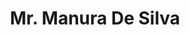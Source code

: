 ---
id: 4
title: "Mr. Manura De Silva"
firstName: "manura"
profileImageUrl: "team-member/default.jpg"
draft: false
weight: 20
fullName: "Manura Jithmal De Silva"
contact:
  affiliation: "Lecturer, University of of Moratuwa, Sri Lanka"
  email: "manurajithmal@gmail.com"
  links:
    - name: "LinkedIn"
      url: "https://www.linkedin.com/in/manura-jithmal-de-silva"
    - name: "ResearchGate"
      url: "https://www.researchgate.net/profile/Manura-De-Silva"
    - name: "Portfolio"
      url: "https://manuradesilva.myportfolio.com"
academicQualifications:
  - id: 1
    degree: "MSc (Research) – Mechanical Engineering"
    status: "In Progress"
    institution: "University of Moratuwa, Sri Lanka"
    years: "Apr 2022 – Present"
    details:
      thesis: "Robotic Ankle Exoskeleton for Therapeutic Exercises"
      focus: ["Rehabilitation Robotics", "Stroke Recovery"]
      expectedCompletion: "Aug 2025"
  - id: 2
    degree: "BSc (Hons) – Mechanical Engineering"
    institution: "University of Moratuwa, Sri Lanka"
    years: "Graduated: 2019"
    details:
      finalYearProject:
        title: "ChairX – Robotic Exoskeleton Chair for Industrial Workers"
        publication: "Published in ICORR 2019"
      ledProjects: ["MEMS actuation", "mechatronics", "reverse engineering"]
researchExperience:
  - role: "Graduate Research Scholar"
    funding: "NIHR UK-Funded"
    institution: "University of Moratuwa"
    years: "Nov 2021 – Apr 2022"
    description: "Designed wire clamps for external fixators in orthopedic applications"
  - role: "Collaborative Research"
    status: "Ongoing"
    institution: "Imperial College London (Remote)"
    description: "Lower-limb prosthetic device design for through-knee amputees"
careerProgression:
  - role: "Visiting Lecturer"
    institution: "Informatics Institute of Technology"
    years: "2023–Present"
    courses: ["Robotics Principles & Applied Robotics (CS/SE students)"]
    tools: ["MATLAB", "Python"]
  - role: "Visiting Lecturer"
    institution: "IET, Sri Lanka"
    years: "2022–2023"
    courses: ["Robotics & Industrial Automation"]
    tools: ["PLC (Logo!)", "MATLAB"]
  - role: "Teaching Assistant / Instructor"
    institution: "University of Moratuwa"
    years: "2022–Present"
    courses: ["Biomechanics", "Robotics"]
    tools: ["Vicon", "EEG/EMG systems", "MATLAB", "Python"]
  - role: "Mechanical Engineer (MEP)"
    institution: "BSEC Pvt Ltd"
    years: "2019–2021"
  - role: "Automation Intern"
    institution: "MAS Intimates"
    years: "2017"
  - role: "Intern"
    institution: "Alta Vision Solar"
    years: "2014"
  - role: "Volunteer Biomechanics Analyst"
    institution: "Institute of Sports Medicine, SL"
    years: "2023–Present"
    tools: ["Vicon", "Delsys EMG", "AMTI Force Plates"]
    projects: ["Gait", "sports motion (e.g., cricket, lifting)"]
  - role: "Final Year Project Co-Supervisor"
    institution: "University of Moratuwa"
    years: "2022–2024"
    projects: ["Rehab robotics", "prosthetics"]
    details: "Supporting commercialization"
  - role: "Co-Founder & Director"
    company: "ExoGenic Pvt Ltd"
    years: "2024–Present"
    focus: "Focused on assistive and rehab tech"
    currentProject: "Upper-limb rehab device"
skillsAndCertifications:
  certifications: ["Vicon Motion Capture Training - 2023", "IESL CPD: HVAC and A/C Systems Design - 2021"]
  designAndSimulation: ["SolidWorks", "MATLAB", "COMSOL", "Arduino", "ROS"]
  analysisTools: ["Vicon", "Delsys EMG", "Force Plates"]
  languages: ["Python", "C/C++", "Arduino IDE"]
publications:
    - title: "Developments in circular external fixators"
      institution: "University of Moratuwa"
      name: "Injury"
      year: "2023"
    - title: "Will the new circular fixator ease the burden?"
      name: "Bolgoda Plains"
conferences:
    - name: "ChairX – Exoskeleton Chair"
      institution: "ICORR"
      year: "2019"
      details:
      - "Multiple MERCon/ICITR papers on robotic hands, mobility devices, etc."
    - name: "Fixator tension stability"
      institution: "ICBEB"
      year: "2023"
projectsAndResearch:
  - title: "Wire Clamping Mechanism for External Fixators"
    year: "2024"
    institution: "Bionics Lab, University of Moratuwa"
  - title: "Underactuated Manipulator Joint Control"
    year: "2025"
    institution: "Bionics Lab, University of Moratuwa"
extracurriculars:
  - "Assistant Secretary & Treasurer – IEEE EMBS SL Chapter"
  - "Secretary – Dancing Society (UoM)"
  - "IEEE SS12 IoT Organizing Committee"
  - "NSB Achiever’s Award – 2014"
---